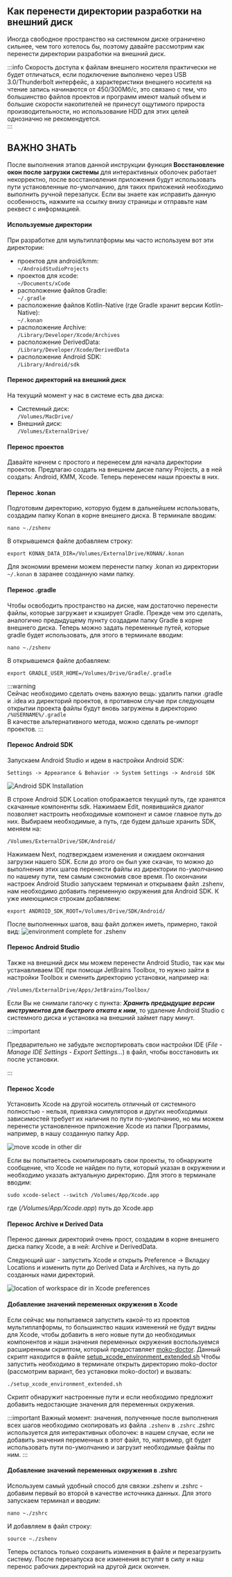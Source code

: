 ## Как перенести директории разработки на внешний диск

Иногда свободное пространство на системном диске ограничено сильнее, чем того хотелось бы, поэтому давайте рассмотрим как перенести директории разработки на внешний диск.

:::info
Скорость доступа к файлам внешнего носителя практически не будет отличаться, если подключение выполнено через USB 3.0/Thunderbolt интерфейс, а характеристики внешнего носителя на чтение запись начинаются от 450/300Мб/с, это связано с тем, что большинство файлов проектов и программ имеют малый объем и большие скорости накопителей не принесут ощутимого прироста производительности, но использование HDD для этих целей однозначно не рекомендуется.  
:::

## ВАЖНО ЗНАТЬ

После выполнения этапов данной инструкции функция **Восстановление окон после загрузки системы** для интерактивных оболочек работает некорректно, после восстановления приложения будут использовать пути установленные по-умолчанию, для таких приложений необходимо выполнить ручной перезапуск. Если вы знаете как исправить данную особенность, нажмите на ссылку внизу страницы и отправьте нам реквест с информацией.

#### Используемые директории

При разработке для мультиплатформы мы часто используем вот эти директории:

- проектов для android/kmm:  
  `~/AndroidStudioProjects`
- проектов для xcode:  
  `~/Documents/xCode`
- расположение файлов Gradle:  
  `~/.gradle`
- расположение файлов Kotlin-Native (где Gradle хранит версии Kotlin-Native):  
  `~/.konan`
- расположение Archive:  
  `/Library/Developer/Xcode/Archives`
- расположение DerivedData:  
  `/Library/Developer/Xcode/DerivedData`
- расположение Android SDK:  
  `/Library/Android/sdk`

#### Перенос директорий на внешний диск

На текущий момент у нас в системе есть два диска:

- Системный диск:  
  `/Volumes/MacDrive/`
- Внешний диск:  
  `/Volumes/ExternalDrive/`

#### Перенос проектов

Давайте начнем с простого и перенесем для начала директории проектов. Предлагаю создать на внешнем диске папку Projects, а в ней создать: Android, KMM, Xcode. Теперь перенесем наши проекты в них.

#### Перенос .konan

Подготовим директорию, которую будем в дальнейшем использовать, создадим папку Konan в корне внешнего диска. В терминале вводим:

`nano ~./zshenv`

В открывшемся файле добавляем строку:

`export KONAN_DATA_DIR=/Volumes/ExternalDrive/KONAN/.konan`

Для экономии времени можем перенести папку .konan из директории `~/.konan` в заранее созданную нами папку.

#### Перенос .gradle

Чтобы освободить пространство на диске, нам достаточно перенести файлы, которые загружает и кэширует Gradle. Прежде чем это сделать, аналогично предыдущему пункту создадим папку Gradle в корне внешнего диска. Теперь можно задать переменные путей, которые gradle будет использовать, для этого в терминале вводим:

`nano ~./zshenv`

В открывшемся файле добавляем:

`export GRADLE_USER_HOME=/Volumes/Drive/Gradle/.gradle`

:::warning  
Сейчас необходимо сделать очень важную вещь: удалить папки .gradle и .idea из директорий проектов, в противном случае при следующем открытии проекта файлы будут вновь загружены в директорию` /%USERNAME%/.gradle`  
В качестве альтернативного метода, можно сделать ре-импорт проектов.  :::

#### Перенос Android SDK

Запускаем Android Studio и идем в настройки Android SDK:

`Settings -> Appearance & Behavior -> System Settings -> Android SDK`

![Android SDK Installation](android_sdk_setup.jpg "Android SDK Installation")

В строке Android SDK Location отображается текущий путь, где хранятся скачанные компоненты sdk. Нажимаем Edit, появившийся диалог позволяет настроить необходимые компонент и самое главное путь до них. Выбираем необходимые, а путь, где будем дальше хранить SDK, меняем на:

`/Volumes/ExternalDrive/SDK/Android/`

Нажимаем Next, подтверждаем изменения и ожидаем окончания загрузки нашего SDK. Если до этого он был уже скачан, то можно до выполнения этих шагов перенести файлы из директории по-умолчанию по нашему пути, тем самым сэкономив свое время.
По окончании настроек Android Studio запускаем терминал и открываем файл .zshenv, нам необходимо добавить переменную окружения для Android SDK. К уже имеющимся строкам добавляем:

`export ANDROID_SDK_ROOT=/Volumes/Drive/SDK/Android/`

После выполненных шагов, ваш файл должен иметь, примерно, такой вид:
![environment complete for .zshenv](environment_complete_example.png "Completed .zshenv")

#### Перенос Android Studio

Также на внешний диск мы можем перенести Android Studio, так как мы устанавливаем IDE при помощи JetBrains Toolbox, то нужно зайти в настройки Toolbox и сменить директорию установки, например на:

`/Volumes/ExternalDrive/Apps/JetBrains/Toolbox/`

Если Вы не снимали галочку с пункта: ***Хранить предыдущие версии инструментов для быстрого отката к ним***, то удаление Android Studio с системного диска и установка на внешний займет пару минут.

:::important

Предварительно не забудьте экспортировать свои настройки IDE (*File - Manage IDE Settings - Export Settings...*) в файл, чтобы восстановить их после установки.

:::

#### Перенос Xcode

Установить Xcode на другой носитель отличный от системного полностью - нельзя, привязка симуляторов и других необходимых зависимостей требует их наличия по пути по-умолчанию, но мы можем перенести установленное приложение Xcode из папки Программы, например, в нашу созданную папку App.

![move xcode in other dir](move_xcode_in_other_dir.png "Move Xcode.app in App folder")

Если вы попытаетесь скомпилировать свои проекты, то обнаружите сообщение, что Xcode не найден по пути, который указан в окружении и необходимо указать актуальную директорию. Для этого в терминале вводим:

`sudo xcode-select --switch /Volumes/App/Xcode.app`

где (*/Volumes/App/Xcode.app*) путь до Xcode.app

#### Перенос Archive и Derived Data

Перенос данных директорий очень прост, создадим в корне внешнего диска папку Xcode, а в ней: Archive и DerivedData.

Следующий шаг - запустить Xcode и открыть Preference -> Вкладку Locations и изменить пути до Derived Data и Archives, на путь до созданных нами директорий.

![location of workspace dir in Xcode preferences](change_xcode_paths_workdir.png "Xcode workspace dir")

#### Добавление значений переменных окружения в Xcode

Если сейчас мы попытаемся запустить какой-то из проектов мультиплатформы, то большинство наших изменений не будут видны для Xcode, чтобы добавить в него новые пути до необходимых компонентов и наши значения переменных окружения воспользуемся расширенным скриптом, который предоставляет [moko-doctor](https://github.com/icerockdev/moko-doctor). Данный скрипт находится в  файле [setup_xcode_environment_extended.sh](https://github.com/ExNDY/moko-doctor/blob/extended-moko-doctor/setup_xcode_environment_extended.sh)
Чтобы запустить необходимо  в терминале открыть директорию moko-doctor (рассмотрим вариант, без установки moko-doctor) и вызвать:

`./setup_xcode_environment_extended.sh`

Скрипт обнаружит настроенные пути и если необходимо предложит добавить недостающие значения для переменных окружения.



:::important
Важный момент: значения, полученные после выполнения всех шагов необходимо скопировать из файла `.zshenv` в `.zshrc`
.zshrc используется для интерактивных оболочек: в нашем случае, если не добавить значения переменных в этот файл, то, например, git будет использовать пути по-умолчанию и загрузит необходимые файлы по ним.
:::

#### Добавление значений переменных окружения в .zshrc

Используем самый удобный способ для связки .zshenv и .zshrc - добавим первый во второй в качестве источника данных. Для этого запускаем терминал и вводим:

`nano ~./zshrc`

И добавляем в файл строку:

`source ~./zshenv`

Теперь осталось только сохранить изменения в файле и перезагрузить систему. После перезапуска все изменения вступят в силу и наш перенос рабочих директорий на другой диск окончен.